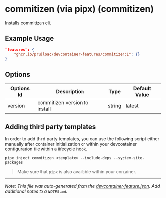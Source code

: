 
# commitizen (via pipx) (commitizen)

Installs commitizen cli.

## Example Usage

```json
"features": {
    "ghcr.io/prulloac/devcontainer-features/commitizen:1": {}
}
```

## Options

| Options Id | Description | Type | Default Value |
|-----|-----|-----|-----|
| version | commitizen version to install | string | latest |

## Adding third party templates

In order to add third party templates, you can use the following script either manually after container initialization or within your devcontainer configuration file within a lifecycle hook.

```bash:
pipx inject commitizen <template> --include-deps --system-site-packages
```

> Make sure that `pipx` is also available within your container. 


---

_Note: This file was auto-generated from the [devcontainer-feature.json](https://github.com/prulloac/devcontainer-features/blob/main/src/commitizen/devcontainer-feature.json).  Add additional notes to a `NOTES.md`._
